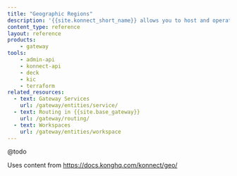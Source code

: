 ```yaml
---
title: "Geographic Regions"
description: '{{site.konnect_short_name}} allows you to host and operate your cloud instance in a geographic region that you specify. This is important for data privacy and regulatory compliance for you organization.'
content_type: reference
layout: reference
products:
    - gateway
tools:
    - admin-api
    - konnect-api
    - deck
    - kic
    - terraform
related_resources:
  - text: Gateway Services
    url: /gateway/entities/service/
  - text: Routing in {{site.base_gateway}}
    url: /gateway/routing/
  - text: Workspaces
    url: /gateway/entities/workspace
---
```


@todo 

Uses content from https://docs.konghq.com/konnect/geo/ 